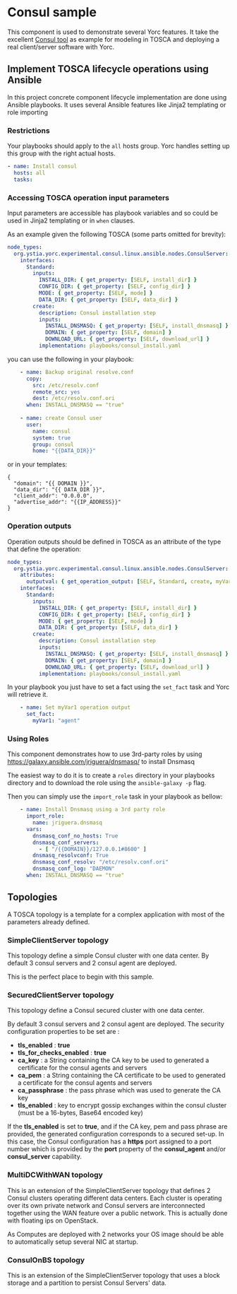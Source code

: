 # Consul sample

This component is used to demonstrate several Yorc features. 
It take the excellent [Consul tool](https://www.consul.io) as example for modeling
in TOSCA and deploying a real client/server software with Yorc.

## Implement TOSCA lifecycle operations using Ansible

In this project concrete component lifecycle implementation are done using Ansible playbooks.
It uses several Ansible features like Jinja2 templating or role importing

### Restrictions

Your playbooks should apply to the `all` hosts group. Yorc handles setting up this group with the right
actual hosts.

```yaml
- name: Install consul
  hosts: all
  tasks:
```

### Accessing TOSCA operation input parameters

Input parameters are accessible has playbook variables and so could be used in Jinja2 templating
or in `when` clauses.

As an example given the following TOSCA (some parts omitted for brevity):

```yaml
node_types:
  org.ystia.yorc.experimental.consul.linux.ansible.nodes.ConsulServer:
    interfaces:
      Standard:
        inputs:
          INSTALL_DIR: { get_property: [SELF, install_dir] }
          CONFIG_DIR: { get_property: [SELF, config_dir] }
          MODE: { get_property: [SELF, mode] }
          DATA_DIR: { get_property: [SELF, data_dir] }
        create:
          description: Consul installation step
          inputs:
            INSTALL_DNSMASQ: { get_property: [SELF, install_dnsmasq] }
            DOMAIN: { get_property: [SELF, domain] }
            DOWNLOAD_URL: { get_property: [SELF, download_url] }
          implementation: playbooks/consul_install.yaml
```

you can use the following in your playbook:

```yaml
    - name: Backup original resolve.conf
      copy:
        src: /etc/resolv.conf
        remote_src: yes
        dest: /etc/resolv.conf.ori
      when: INSTALL_DNSMASQ == "true"
      
    - name: create Consul user
      user:
        name: consul
        system: true
        group: consul
        home: "{{DATA_DIR}}"
```

or in your templates:

```jinja2
{
  "domain": "{{ DOMAIN }}",
  "data_dir": "{{ DATA_DIR }}",
  "client_addr": "0.0.0.0",
  "advertise_addr": "{{IP_ADDRESS}}"
}
```


### Operation outputs 

Operation outputs should be defined in TOSCA as an attribute of the type that define the operation:

```yaml
node_types:
  org.ystia.yorc.experimental.consul.linux.ansible.nodes.ConsulServer:
    attributes:
      outputval: { get_operation_output: [SELF, Standard, create, myVar1] }
    interfaces:
      Standard:
        inputs:
          INSTALL_DIR: { get_property: [SELF, install_dir] }
          CONFIG_DIR: { get_property: [SELF, config_dir] }
          MODE: { get_property: [SELF, mode] }
          DATA_DIR: { get_property: [SELF, data_dir] }
        create:
          description: Consul installation step
          inputs:
            INSTALL_DNSMASQ: { get_property: [SELF, install_dnsmasq] }
            DOMAIN: { get_property: [SELF, domain] }
            DOWNLOAD_URL: { get_property: [SELF, download_url] }
          implementation: playbooks/consul_install.yaml
```

In your playbook you just have to set a fact using the `set_fact` task and Yorc will retrieve it.

```yaml
    - name: Set myVar1 operation output
      set_fact:
        myVar1: "agent"
```

### Using Roles

This component demonstrates how to use 3rd-party roles by using https://galaxy.ansible.com/jriguera/dnsmasq/
to install Dnsmasq

The easiest way to do it is to create a `roles` directory in your playbooks directory and to download
the role using the `ansible-galaxy -p` flag.

Then you can simply use the `import_role` task in your playbook as bellow:

```yaml
    - name: Install Dnsmasq using a 3rd party role
      import_role:
        name: jriguera.dnsmasq
      vars:
        dnsmasq_conf_no_hosts: True
        dnsmasq_conf_servers:
          - [ "/{{DOMAIN}}/127.0.0.1#8600" ]
        dnsmasq_resolvconf: True
        dnsmasq_conf_resolv: "/etc/resolv.conf.ori"
        dnsmasq_conf_log: "DAEMON"
      when: INSTALL_DNSMASQ == "true"
```

## Topologies

A TOSCA topology is a template for a complex application with most of the parameters already defined.

### SimpleClientServer topology

This topology define a simple Consul cluster with one data center.
By default 3 consul servers and 2 consul agent are deployed.

This is the perfect place to begin with this sample.

### SecuredClientServer topology

This topology define a Consul secured cluster with one data center.

By default 3 consul servers and 2 consul agent are deployed. The security configuration properties to be set are :

  - **tls_enabled** : **true**
  - **tls_for_checks_enabled** : **true**
  - **ca_key** : a String containing the CA key to be used to generated a certificate for the consul agents and servers
  - **ca_pem** : a String containing the CA certificate to be used to generated a certificate for the consul agents and servers
  - **ca_passphrase** : the pass phrase which was used to generate the CA key
  - **tls_enabled** : key to encrypt gossip exchanges within the consul cluster (must be a 16-bytes, Base64 encoded key)

  If the **tls_enabled** is set to **true**, and if the CA key, pem and pass phrase are provided, the generated configuration corresponds to a secured set-up.
  In this case, the Consul configuration has a **https** port assigned to a port number which is provided by the **port** property of the **consul_agent** and/or **consul_server** capability.

### MultiDCWithWAN topology

This is an extension of the SimpleClientServer topology that defines 2 Consul clusters operating
different data centers. Each cluster is operating over its own private network and Consul servers are interconnected
together using the WAN feature over a public network. This is actually done with floating ips on OpenStack.

As Computes are deployed with 2 networks your OS image should be able to automatically setup several NIC at startup.  

### ConsulOnBS topology

This is an extension of the SimpleClientServer topology that uses a block storage and a partition to persist Consul Servers' data.
